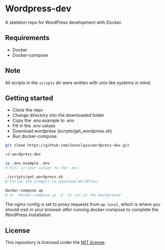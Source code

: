 # Wordpress-dev

A skeleton repo for WordPress development with Docker.

## Requirements

- Docker
- Docker-compose

## Note

All scripts in the `scripts` dir were written with unix like systems in mind.

## Getting started

- Clone the repo
- Change directory into the downloaded folder
- Copy the .env.example to .env
- Fill in the .env values
- Download wordpress (scripts/get_wordpress.sh)
- Run docker-compose

```bash
git clone https://github.com/Jonxslays/wordpress-dev.git

cd wordpress-dev

cp .env.example .env
# Fill in your values to the .env

./scripts/get_wordpress.sh
# Follow the prompts to download WordPress

docker-compose up
# or `docker-compose up -d` to run in the background
```

The nginx config is set to proxy requests from `wp.local`, which is where
you should visit in your browser after running docker-compose to complete
the WordPress installation.

## License

This repository is licensed under the
[MIT license](https://github.com/Jonxslays/wordpress-dev/blob/master/LICENSE).
